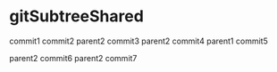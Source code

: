 # gitSubtreeShared

commit1
commit2
parent2 commit3
parent2 commit4
parent1 commit5

parent2 commit6
parent2 commit7
